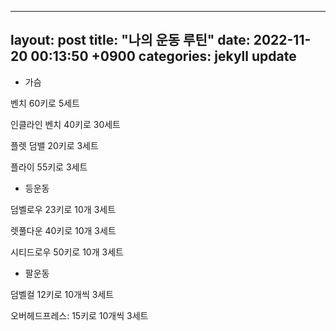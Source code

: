 
---
layout: post
title:  "나의 운동 루틴"
date:  2022-11-20 00:13:50 +0900 
categories: jekyll update
---

* 가슴

벤치 60키로 5세트

인클라인 벤치 40키로 30세트

플렛 덤밸 20키로 3세트

플라이 55키로 3세트

* 등운동

덤벨로우 23키로 10개 3세트

렛풀다운 40키로 10개 3세트

시티드로우 50키로 10개 3세트

* 팔운동

덤벨컬 12키로 10개씩 3세트

오버헤드프레스: 15키로 10개씩 3세트
